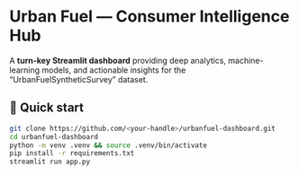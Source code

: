 # Urban Fuel — Consumer Intelligence Hub

A **turn-key Streamlit dashboard** providing deep analytics, machine-learning models, and actionable insights for the “UrbanFuelSyntheticSurvey” dataset.
## 🚀 Quick start
```bash
git clone https://github.com/<your-handle>/urbanfuel-dashboard.git
cd urbanfuel-dashboard
python -m venv .venv && source .venv/bin/activate
pip install -r requirements.txt
streamlit run app.py
